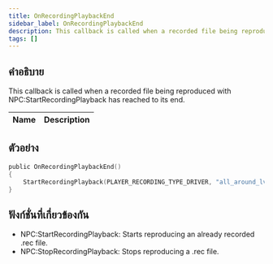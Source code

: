 ```yaml
---
title: OnRecordingPlaybackEnd
sidebar_label: OnRecordingPlaybackEnd
description: This callback is called when a recorded file being reproduced with NPCStartRecordingPlayback has reached to its end.
tags: []
---
```


## คำอธิบาย

This callback is called when a recorded file being reproduced with NPC:StartRecordingPlayback has reached to its end.

| Name | Description |
| ---- | ----------- |


## ตัวอย่าง

```c
public OnRecordingPlaybackEnd()
{
    StartRecordingPlayback(PLAYER_RECORDING_TYPE_DRIVER, "all_around_lv_bus"); //This would start the recorded file again once it finishes reproducing.
}
```

## ฟังก์ชั่นที่เกี่ยวข้องกัน

- NPC:StartRecordingPlayback: Starts reproducing an already recorded .rec file.
- NPC:StopRecordingPlayback: Stops reproducing a .rec file.
